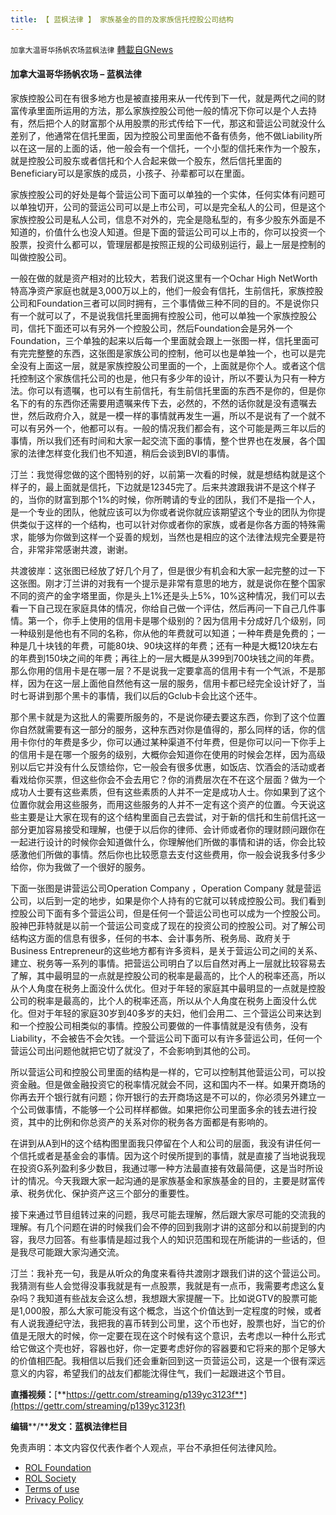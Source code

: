 ```yaml
---
title: 【 蓝枫法律 】 家族基金的目的及家族信托控股公司结构
---
```

`加拿大温哥华扬帆农场蓝枫法律` [轉載自GNews](https://gnews.org/zh-hans/2319795/)

#### **加拿大温哥华扬帆农场 – 蓝枫法律**

家族控股公司在有很多地方也是被直接用来从一代传到下一代，就是两代之间的财富传承里面所运用的方法，那么家族控股公司他一般的情况下你可以是个人去持有，然后把个人的财富那个从用股票的形式传给下一代，那这和营运公司就没什么差别了，他通常在信托里面，因为控股公司里面他不备有债务，他不做Liability所以在这一层的上面的话，他一般会有一个信托，一个小型的信托来作为一个股东，就是控股公司股东或者信托和个人合起来做一个股东，然后信托里面的Beneficiary可以是家族的成员，小孩子、孙辈都可以在里面。

家族控股公司的好处是每个营运公司下面可以单独的一个实体，任何实体有问题可以单独切开，公司的营运公司可以是上市公司，可以是完全私人的公司，但是这个家族控股公司是私人公司，信息不对外的，完全是隐私型的，有多少股东外面是不知道的，价值什么也没人知道。但是下面的营运公司可以上市的，你可以投资一个股票，投资什么都可以，管理层都是按照正规的公司级别运行，最上一层是控制的叫做控股公司。

一般在做的就是资产相对的比较大，若我们说这里有一个Ochar High NetWorth特高净资产家庭也就是3,000万以上的，他们一般会有信托，生前信托，家族控股公司和Foundation三者可以同时拥有，三个事情做三种不同的目的。不是说你只有一个就可以了，不是说我信托里面拥有控股公司，他可以单独一个家族控股公司，信托下面还可以有另外一个控股公司，然后Foundation会是另外一个Foundation，三个单独的起来以后每一个里面就会跟上一张图一样，信托里面可有完完整整的东西，这张图是家族公司的控制，他可以也是单独一个，也可以是完全没有上面这一层，就是家族控股公司里面的一个，上面就是你个人。或者这个信托控制这个家族信托公司的也是，他只有多少年的设计，所以不要认为只有一种方法。你可以有遗嘱，也可以有生前信托，有生前信托里面的东西不是你的，但是你名下的有的东西你还需要用遗嘱来传下去，必然的，不然的话你就是没有遗嘱去世，然后政府介入，就是一模一样的事情就再发生一遍，所以不是说有了一个就不可以有另外一个，他都可以有。一般的情况我们都会有，这个可能是两三年以后的事情，所以我们还有时间和大家一起交流下面的事情，整个世界也在发展，各个国家的法律怎样变化我们也不知道，稍后会谈到BVI的事情。

汀兰：我觉得您做的这个图特别的好，以前第一次看的时候，就是想结构就是这个样子的，最上面就是信托，下边就是12345完了。后来共渡跟我讲不是这个样子的，当你的财富到那个1%的时候，你所聘请的专业的团队，我们不是指一个人，是一个专业的团队，他就应该可以为你或者说你就应该期望这个专业的团队为你提供类似于这样的一个结构，也可以针对你或者你的家族，或者是你各方面的特殊需求，能够为你做到这样一个妥善的规划，当然也是相应的这个法律法规完全要是符合，非常非常感谢共渡，谢谢。

共渡彼岸：这张图已经放了好几个月了，但是很少有机会和大家一起完整的过一下这张图。刚才汀兰讲的对我有一个提示是非常有意思的地方，就是说你在整个国家不同的资产的金字塔里面，你是头上1%还是头上5%，10%这种情况，我们可以去看一下自己现在家庭具体的情况，你给自己做一个评估，然后再问一下自己几件事情。第一个，你手上使用的信用卡是哪个级别的？因为信用卡分成好几个级别，同一种级别是他也有不同的名称，你从他的年费就可以知道；一种年费是免费的；一种是几十块钱的年费，可能80块、90块这样的年费；还有一种是大概120块左右的年费到150块之间的年费；再往上的一层大概是从399到700块钱之间的年费。那么你用的信用卡是在哪一层？不是说我一定要拿高的信用卡有一个气派，不是那样，因为在这一层上面他自然他有这一层的服务，信用卡都已经完全设计好了，当时七哥讲到那个黑卡的事情，我们以后的Gclub卡会比这个还牛。

那个黑卡就是为这批人的需要所服务的，不是说你硬去要这东西，你到了这个位置你自然就需要有这一部分的服务，这种东西对你是值得的，那么同样的话，你的信用卡你付的年费是多少，你可以通过某种渠道不付年费，但是你可以问一下你手上的信用卡是在哪一个服务的级别，大概你会知道你在使用的时候会怎样，因为高级别以后它并没有什么反馈给你，它一般会有很多优惠，如饭店、饮酒会的活动或者看戏给你买票，但这些你会不会去用它？你的消费层次在不在这个层面？做为一个成功人士要有这些素质，但有这些素质的人并不一定是成功人士。你如果到了这个位置你就会用这些服务，而用这些服务的人并不一定有这个资产的位置。今天说这些主要是让大家在现有的这个结构里面自己去尝试，对于新的信托和生前信托这一部分更加容易接受和理解，也便于以后你的律师、会计师或者你的理财顾问跟你在一起进行设计的时候你会知道做什么，你理解他们所做的事情和讲的话，你会比较感激他们所做的事情。然后你也比较愿意去支付这些费用，你一般会说我多付多少给你，你为我做了一个很好的服务。

下面一张图是讲营运公司Operation Company ，Operation Company 就是营运公司，以后到一定的地步，如果是你个人持有的它就可以转成控股公司。我们看到控股公司下面有多个营运公司，但是任何一个营运公司也可以成为一个控股公司。股神巴菲特就是以前一个营运公司变成了现在的投资公司的控股公司。对了解公司结构这方面的信息有很多，任何的书本、会计事务所、税务局、政府关于Business Entrepreneur的这些地方都有许多资料，是关于营运公司之间的关系、建立、税务等一系列的事情。把营运公司明白了以后自然对再上一层就比较容易去了解，其中最明显的一点就是控股公司的税率是最高的，比个人的税率还高，所以从个人角度在税务上面没什么优化。但对于年轻的家庭其中最明显的一点就是控股公司的税率是最高的，比个人的税率还高，所以从个人角度在税务上面没什么优化。但对于年轻的家庭30岁到40多岁的夫妇，他们会用二、三个营运公司来达到和一个控股公司相类似的事情。控股公司要做的一件事情就是没有债务，没有Liability，不会被告不会欠钱。一个营运公司下面可以有许多营运公司，任何一个营运公司出问题他就把它切了就没了，不会影响到其他的公司。

所以营运公司和控股公司里面的结构是一样的，它可以控制其他营运公司，可以投资金融。但是做金融投资它的税率情况就会不同，这和国内不一样。如果开商场的你再去开个银行就有问题；你开银行的去开商场这是不可以的，你必须另外建立一个公司做事情，不能够一个公司样样都做。如果把你公司里面多余的钱去进行投资，其中的比例和你总资产的关系对你的税务各方面都是有影响的。

在讲到从A到H的这个结构图里面我只停留在个人和公司的层面，我没有讲任何一个信托或者是基金会的事情。因为这个时侯所提到的事情，就是直接了当地说我现在投资G系列盈利多少数目，我通过哪一种方法最直接有效最简便，这是当时所设计的情况。今天我跟大家一起沟通的是家族基金和家族基金的目的，主要是财富传承、税务优化、保护资产这三个部分的重要性。

接下来通过节目组转过来的问题，我尽可能去理解，然后跟大家尽可能的交流我的理解。有几个问题在讲的时候我们会不停的回到我刚才讲的这部分和以前提到的内容，我尽力回答。有些事情是超过我个人的知识范围和现在所能讲的一些话的，但是我尽可能跟大家沟通交流。

汀兰：我补充一句，我是从听众的角度来看待共渡刚才跟我们讲的这个营运公司。我猜测有些人会觉得没事我就是有一点股票，我就是有一点币，我需要考虑这么复杂吗？我知道有些战友会这么想，我想跟大家提醒一下。比如说GTV的股票可能是1,000股，那么大家可能没有这个概念，当这个价值达到一定程度的时候，或者有人说我遵纪守法，我把我的喜币转到公司里，这个币也好，股票也好，当它的价值是无限大的时候，你一定要在现在这个时候有这个意识，去考虑以一种什么形式给它做这个壳也好，容器也好，你一定要考虑好你的容器要和它将来的那个足够大的价值相匹配。我相信以后我们还会重新回到这一页营运公司，这是一个很有深远意义的内容，希望我们的战友们都能沈得住气，我们一起跟进这个节目。

**直播视频：**[**https://gettr.com/streaming/p139yc3123f**](https://gettr.com/streaming/p139yc3123f)

**编辑****/****发文：蓝枫法律栏目**

 

免责声明：本文内容仅代表作者个人观点，平台不承担任何法律风险。

- [ROL Foundation](https://rolfoundation.org/)
- [ROL Society](https://rolsociety.org/)
- [Terms of use](https://gnews.org/terms-of-use-3/)
- [Privacy Policy](https://gnews.org/privacy-policy/)
